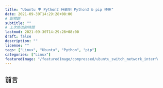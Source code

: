 ```yaml
---
title: "Ubuntu 中 Python2 升級到 Python3 & pip 使用"
date: 2021-09-30T14:29:28+08:00
# 副標題
subtitle: ""
# 上次修改的時間
lastmod: 2021-09-30T14:29:28+08:00
draft: false
description: ""
license: ""
tags: ["Linux", "Ubuntu", "Python", "pip"]
categories: ["Linux"]
featuredImage: "/featuredImage/compressed/ubuntu_switch_network_interfaces_to_dhcp_or_static.jpg"
---
```


## 前言

## 